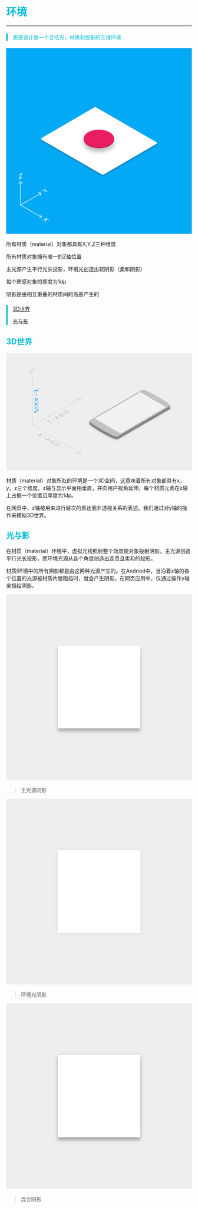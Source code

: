 <h1 style="color:#00bcd4;">环境</h1>
<hr style="height:1px;"></hr>

<blockquote style="color:#00bcd4;border-left: 4px solid #00bcd4;margin: 20px 0;">
<p>质感设计是一个含括光，材质和投影的三维环境</p>
</blockquote>

![](/assets/what_is_material_environment.png)

所有材质（material）对象都具有X,Y,Z三种维度

所有材质对象拥有唯一的Z轴位置

主光源产生平行光长投影，环境光创造出软阴影（柔和阴影\)

每个质感对象的厚度为1dp

阴影是由相互重叠的材质间的高差产生的

<blockquote style="color:#00bcd4;border-left: 4px solid #00bcd4;margin: 20px 0;">
<p><a href="#3d">3D世界</a></p>
<p><a href="#lshadow">光与影</a></p>
</blockquote>

<h2 id="3d" style="color: #00bcd4">3D世界</h2>

![](/assets/whatismaterial_environment_3d.png)

材质（material）对象所处的环境是一个3D空间，这意味着所有对象都具有x，y，z三个维度。z轴与显示平面相垂直，并向用户视角延伸。每个材质元素在z轴上占据一个位置且厚度为1dp。

在网页中，z轴被用来进行层次的表达而非透视关系的表述。我们通过对y轴的操作来模拟3D世界。

<h2 id="lshadow" style="color: #00bcd4">光与影</h2>

在材质（material）环境中，虚拟光线照射整个场景使对象投射阴影。主光源创造平行光长投影，而环境光源从各个角度创造出连贯且柔和的投影。

材质l环境中的所有阴影都是由这两种光源产生的。在Andriod中，当沿着z轴的各个位置的光源被材质片层阻挡时，就会产生阴影。在网页应用中，仅通过操作y轴来描绘阴影。

![](/assets/whatismaterial_environment_shadow1.png)

> 主光源阴影

![](/assets/whatismaterial_environment_shadow2.png)

> 环境光阴影

![](/assets/whatismaterial_environment_shadow3.png)

> 混合阴影



